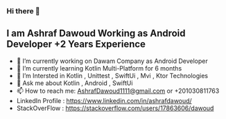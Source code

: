 ### Hi there 👋
##  I am Ashraf Dawoud Working as Android Developer +2 Years Experience
- 🔭 I’m currently working on Dawam Company as Android Developer
- 🌱 I’m currently learning Kotlin Multi-Platform for 6 months
- 🤔 I’m Intersted in Kotlin , Unittest , SwiftUi , Mvi , Ktor Technologies
- 💬 Ask me about Kotlin , Android , SwiftUi
- 📫 How to reach me: AshrafDawoud1111@gmail.com or +201030811763 
-  LinkedIn Profile : https://www.linkedin.com/in/ashrafdawoud/
-  StackOverFlow : https://stackoverflow.com/users/17863606/dawoud
